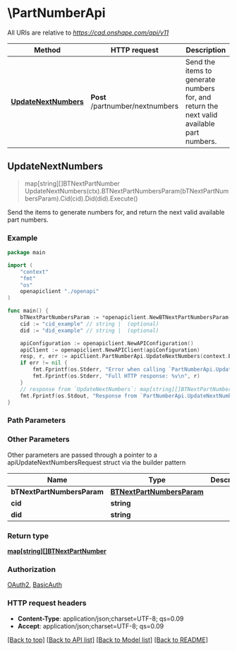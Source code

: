 # \PartNumberApi

All URIs are relative to *https://cad.onshape.com/api/v11*

Method | HTTP request | Description
------------- | ------------- | -------------
[**UpdateNextNumbers**](PartNumberApi.md#UpdateNextNumbers) | **Post** /partnumber/nextnumbers | Send the items to generate numbers for, and return the next valid available part numbers.



## UpdateNextNumbers

> map[string][]BTNextPartNumber UpdateNextNumbers(ctx).BTNextPartNumbersParam(bTNextPartNumbersParam).Cid(cid).Did(did).Execute()

Send the items to generate numbers for, and return the next valid available part numbers.

### Example

```go
package main

import (
    "context"
    "fmt"
    "os"
    openapiclient "./openapi"
)

func main() {
    bTNextPartNumbersParam := *openapiclient.NewBTNextPartNumbersParam() // BTNextPartNumbersParam | 
    cid := "cid_example" // string |  (optional)
    did := "did_example" // string |  (optional)

    apiConfiguration := openapiclient.NewAPIConfiguration()
    apiClient := openapiclient.NewAPIClient(apiConfiguration)
    resp, r, err := apiClient.PartNumberApi.UpdateNextNumbers(context.Background()).BTNextPartNumbersParam(bTNextPartNumbersParam).Cid(cid).Did(did).Execute()
    if err != nil {
        fmt.Fprintf(os.Stderr, "Error when calling `PartNumberApi.UpdateNextNumbers``: %v\n", err)
        fmt.Fprintf(os.Stderr, "Full HTTP response: %v\n", r)
    }
    // response from `UpdateNextNumbers`: map[string][]BTNextPartNumber
    fmt.Fprintf(os.Stdout, "Response from `PartNumberApi.UpdateNextNumbers`: %v\n", resp)
}
```

### Path Parameters



### Other Parameters

Other parameters are passed through a pointer to a apiUpdateNextNumbersRequest struct via the builder pattern


Name | Type | Description  | Notes
------------- | ------------- | ------------- | -------------
 **bTNextPartNumbersParam** | [**BTNextPartNumbersParam**](BTNextPartNumbersParam.md) |  | 
 **cid** | **string** |  | 
 **did** | **string** |  | 

### Return type

[**map[string][]BTNextPartNumber**](array.md)

### Authorization

[OAuth2](../README.md#OAuth2), [BasicAuth](../README.md#BasicAuth)

### HTTP request headers

- **Content-Type**: application/json;charset=UTF-8; qs=0.09
- **Accept**: application/json;charset=UTF-8; qs=0.09

[[Back to top]](#) [[Back to API list]](../README.md#documentation-for-api-endpoints)
[[Back to Model list]](../README.md#documentation-for-models)
[[Back to README]](../README.md)

